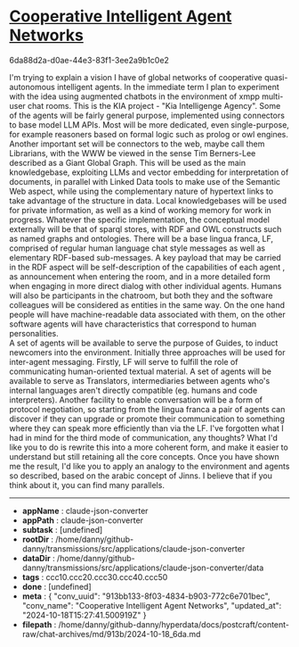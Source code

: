 # [Cooperative Intelligent Agent Networks](https://claude.ai/chat/913bb133-8f03-4834-b903-772c6e701bec)

6da88d2a-d0ae-44e3-83f1-3ee2a9b1c0e2

I'm trying to explain a vision I have of global networks of cooperative quasi-autonomous intelligent agents. In the immediate term I plan to experiment with the idea using augmented chatbots in the environment of xmpp multi-user chat rooms. This is the KIA project - "Kia Intelligenge Agency". Some of the agents will be fairly general purpose, implemented using connectors to base model LLM APIs. Most will be more dedicated, even single-purpose, for example reasoners based on formal logic such as prolog or owl engines.   Another important set will be connectors to the web, maybe call them Librarians, with the WWW be viewed in the sense Tim Berners-Lee described as a Giant Global Graph. This will be used as the main knowledgebase, exploiting LLMs and vector embedding for interpretation of documents, in parallel with Linked Data tools to make use of the Semantic Web aspect, while using the complementary nature of hypertext links to take advantage of the structure in data. Local knowledgebases will be used for private information, as well as a kind of working memory for work in progress. Whatever the specific implementation, the conceptual model externally will be that of sparql stores, with RDF and OWL constructs such as named graphs and ontologies. 
There will be a base lingua franca, LF, comprised of regular human language chat style messages as well as elementary RDF-based sub-messages. A key payload that may be carried in the RDF aspect will be self-description of the capabilities of each agent , as announcement when entering the room, and in a more detailed form when engaging in more direct dialog with other individual agents. 
Humans will also be participants in the chatroom, but both they and the software colleagues will be considered as entities in the same way.  On the one hand people will have machine-readable data associated with them, on the other software agents will have characteristics that correspond to human personalities.  
 A set of agents will be available to serve the purpose of Guides, to induct newcomers into the environment. 
Initially three approaches will be used for inter-agent messaging. Firstly, LF will serve to fulfill the role of communicating human-oriented textual material. A set of agents will be available to serve as Translators, intermediaries between agents who's internal languages aren't directly compatible (eg. humans and code interpreters).  Another facility to enable conversation will be a form of protocol negotiation, so starting from the lingua franca a pair of agents can discover if they can upgrade or promote their communication to something where they can speak more efficiently than via the LF.  I've forgotten what I had in mind for the third mode of communication, any thoughts?
What I'd like you to do is rewrite this into a more coherent form, and make it easier to understand but still retaining all the core concepts.
Once you have shown me the result, I'd like you to apply an analogy to the environment and agents so described, based on the arabic concept of Jinns. I believe that if you think about it, you can find many parallels.

---

* **appName** : claude-json-converter
* **appPath** : claude-json-converter
* **subtask** : [undefined]
* **rootDir** : /home/danny/github-danny/transmissions/src/applications/claude-json-converter
* **dataDir** : /home/danny/github-danny/transmissions/src/applications/claude-json-converter/data
* **tags** : ccc10.ccc20.ccc30.ccc40.ccc50
* **done** : [undefined]
* **meta** : {
  "conv_uuid": "913bb133-8f03-4834-b903-772c6e701bec",
  "conv_name": "Cooperative Intelligent Agent Networks",
  "updated_at": "2024-10-18T15:27:41.500919Z"
}
* **filepath** : /home/danny/github-danny/hyperdata/docs/postcraft/content-raw/chat-archives/md/913b/2024-10-18_6da.md
